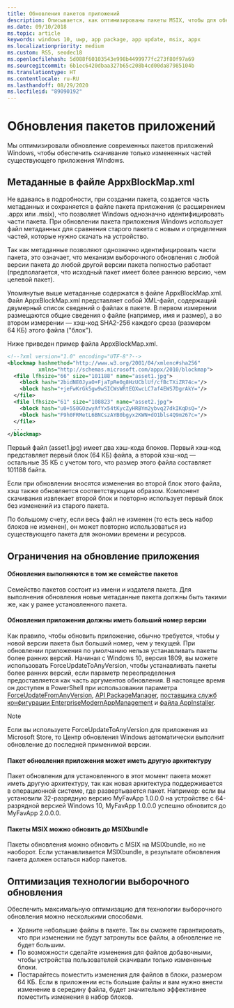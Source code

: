 ```yaml
---
title: Обновления пакетов приложений
description: Описывается, как оптимизированы пакеты MSIX, чтобы для обновления имеющегося приложения для Windows скачивались только измененные части приложения.
ms.date: 09/10/2018
ms.topic: article
keywords: windows 10, uwp, app package, app update, msix, appx
ms.localizationpriority: medium
ms.custom: RS5, seodec18
ms.openlocfilehash: 5d088f60103543e998b4499977fc273f80f97a69
ms.sourcegitcommit: 6b1ec6420dbaa327b65c208b4cd00da87985104b
ms.translationtype: HT
ms.contentlocale: ru-RU
ms.lasthandoff: 08/29/2020
ms.locfileid: "89090192"
---
```

# <a name="app-package-updates"></a>Обновления пакетов приложений

Мы оптимизировали обновление современных пакетов приложений Windows, чтобы обеспечить скачивание только измененных частей существующего приложения Windows.

## <a name="metadata-in-the-appxblockmapxml-file"></a>Метаданные в файле AppxBlockMap.xml

Не вдаваясь в подробности, при создании пакета, создается часть метаданных и сохраняется в файле пакета приложения (с расширением .appx или .msix), что позволяет Windows однозначно идентифицировать части пакета. При обновлении пакета приложения Windows использует файл метаданных для сравнения старого пакета c новым и определения частей, которые нужно скачать на устройство.

Так как метаданные позволяют однозначно идентифицировать части пакета, это означает, что механизм выборочного обновления с любой версии пакета до любой другой версии пакета полностью работает (предполагается, что исходный пакет имеет более раннюю версию, чем целевой пакет). 

Упомянутые выше метаданные содержатся в файле AppxBlockMap.xml. Файл AppxBlockMap.xml представляет собой XML-файл, содержащий двумерный список сведений о файлах в пакете. В первом измерении размещаются общие сведения о файле (например, имя и размер), а во втором измерении — хэш-код SHA2-256 каждого среза (размером 64 КБ) этого файла ("блок").

Ниже приведен пример файла AppxBlockMap.xml.

```xml
<!--?xml version="1.0" encoding="UTF-8"?-->
<blockmap hashmethod="http://www.w3.org/2001/04/xmlenc#sha256" 
          xmlns="http://schemas.microsoft.com/appx/2010/blockmap">
  <file lfhsize="66" size="101188" name="asset1.jpg">
    <block hash="2bidNE0JyaO+FjaTpRe0g8HzUCblUf/cfBcTXiZR74c="/>
    <block hash="+jeFwKrGk5gw9wSICWsWRtEQXwcLC7af4EWS7DgrAkY="/>
  </file>
  <file lfhsize="61" size="108823" name="asset2.jpg">
    <block hash="u0+5S0GOzwyAfYx54tKycZyHRBYm2ybvq27dkIKqDsQ="/>
    <block hash="F9h0FRMetL6BNCszAYB0bgyx2KWN+dO1bls4Q9m267c="/>
  </file>
  ...
</blockmap>
```

Первый файл (asset1.jpg) имеет два хэш-кода блоков. Первый хэш-код представляет первый блок (64 КБ) файла, а второй хэш-код — остальные 35 КБ с учетом того, что размер этого файла составляет 101188 байта.

Если при обновлении вносятся изменения во второй блок этого файла, хэш также обновляется соответствующим образом. Компонент скачивания извлекает второй блок и повторно использует первый блок без изменений из старого пакета.

По большому счету, если весь файл не изменен (то есть весь набор блоков не изменен), он может повторно использоваться из существующего пакета для экономии времени и ресурсов.

## <a name="app-update-constraints"></a>Ограничения на обновление приложения

#### <a name="updates-are-performed-within-the-same-package-family"></a>Обновления выполняются в том же семействе пакетов
Семейство пакетов состоит из имени и издателя пакета. Для выполнения обновления новые метаданные пакета должны быть такими же, как у ранее установленного пакета. 

#### <a name="app-updates-must-increment-to-a-higher-version"></a>Обновления приложения должны иметь больший номер версии
Как правило, чтобы обновить приложение, обычно требуется, чтобы у новой версии пакета был больший номер, чем у текущей. При обновлении приложения по умолчанию нельзя устанавливать пакеты более ранних версий. Начиная с Windows 10, версия 1809, вы можете использовать ForceUpdateToAnyVersion, чтобы устанавливать пакеты более ранних версий, если параметр переопределения предоставляется как часть аргументов обновления. В настоящее время он доступен в PowerShell при использовании параметра [ForceUpdateFromAnyVersion](/powershell/module/appx/add-appxpackage?view=win10-ps), [API PackageManager](/uwp/api/windows.management.deployment.deploymentoptions), [поставщика служб конфигурации EnterpriseModernAppManagement](/windows/client-management/mdm/enterprisemodernappmanagement-csp) и [файла AppInstaller](./app-installer/update-settings.md).  

> [!NOTE]
> Если вы используете ForceUpdateToAnyVersion для приложения из Microsoft Store, то Центр обновления Windows автоматически выполнит обновление до последней применимой версии.

#### <a name="app-update-package-can-have-a-different-architecture"></a>Пакет обновления приложения может иметь другую архитектуру
Пакет обновления для установленного в этот момент пакета может иметь другую архитектуру, так как новая архитектура поддерживается в операционной системе, где развертывается пакет. Например: если вы установили 32-разрядную версию MyFavApp 1.0.0.0 на устройстве с 64-разрядной версией Windows 10, MyFavApp 1.0.0.0 успешно обновится до MyFavApp 2.0.0.0. 

#### <a name="packages-can-update-from-an-msix-to-an-msixbundle"></a>Пакеты MSIX можно обновить до MSIXbundle
Пакеты обновления можно обновить с MSIX на MSIXbundle, но не наоборот. Если устанавливается MSIXbundle, в результате обновления пакета должен остаться набор пакетов. 

## <a name="optimize-differential-update-technology"></a>Оптимизация технологии выборочного обновления
    
Обеспечить максимальную оптимизацию для технологии выборочного обновления можно несколькими способами.

- Храните небольшие файлы в пакете. Так вы сможете гарантировать, что при изменении не будут затронуты все файлы, а обновление не будет большим.
- По возможности сделайте изменения для файлов добавочными, чтобы устройства пользователей скачивали только измененные блоки.
- Постарайтесь поместить изменения для файлов в блоки, размером 64 КБ. Если в приложении есть большие файлы и вам нужно внести изменение в середину файла, будет значительно эффективнее поместить изменения в набор блоков.
